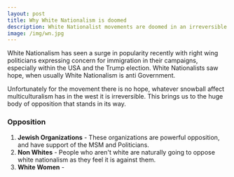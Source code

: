```yaml
---
layout: post
title: Why White Nationalism is doomed
description: White Nationalist movements are doomed in an irreversible west of multiculturalism
image: /img/wn.jpg
---
```


White Nationalism has seen a surge in popularity recently with right wing politicians expressing concern for immigration in their campaigns, especially within the USA and the Trump election. White Nationalists saw hope, when usually White Nationalism is anti Government.

Unfortunately for the movement there is no hope, whatever snowball affect multiculturalism has in the west it is irreversible. This brings us to the huge body of opposition that stands in its way.

### Opposition

1. **Jewish Organizations** - These organizations are powerful opposition, and have support of the MSM and Politicians.
2. **Non Whites** - People who aren't white are naturally going to oppose white nationalism as they feel it is against them.
3. **White Women** - 
